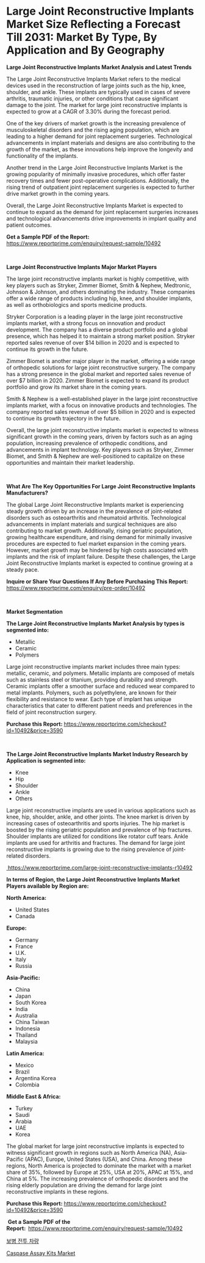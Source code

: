 <p><h1>Large Joint Reconstructive Implants Market Size Reflecting a Forecast Till 2031: Market By Type, By Application and By Geography</h1></p><p><strong>Large Joint Reconstructive Implants Market Analysis and Latest Trends</strong></p>
<p><p>The Large Joint Reconstructive Implants Market refers to the medical devices used in the reconstruction of large joints such as the hip, knee, shoulder, and ankle. These implants are typically used in cases of severe arthritis, traumatic injuries, or other conditions that cause significant damage to the joint. The market for large joint reconstructive implants is expected to grow at a CAGR of 3.30% during the forecast period.</p><p>One of the key drivers of market growth is the increasing prevalence of musculoskeletal disorders and the rising aging population, which are leading to a higher demand for joint replacement surgeries. Technological advancements in implant materials and designs are also contributing to the growth of the market, as these innovations help improve the longevity and functionality of the implants.</p><p>Another trend in the Large Joint Reconstructive Implants Market is the growing popularity of minimally invasive procedures, which offer faster recovery times and fewer post-operative complications. Additionally, the rising trend of outpatient joint replacement surgeries is expected to further drive market growth in the coming years.</p><p>Overall, the Large Joint Reconstructive Implants Market is expected to continue to expand as the demand for joint replacement surgeries increases and technological advancements drive improvements in implant quality and patient outcomes.</p></p>
<p><strong>Get a Sample PDF of the Report:&nbsp;</strong> <a href="https://www.reportprime.com/enquiry/request-sample/10492">https://www.reportprime.com/enquiry/request-sample/10492</a></p>
<p>&nbsp;</p>
<p><strong>Large Joint Reconstructive Implants Major Market Players</strong></p>
<p><p>The large joint reconstructive implants market is highly competitive, with key players such as Stryker, Zimmer Biomet, Smith & Nephew, Medtronic, Johnson & Johnson, and others dominating the industry. These companies offer a wide range of products including hip, knee, and shoulder implants, as well as orthobiologics and sports medicine products.</p><p>Stryker Corporation is a leading player in the large joint reconstructive implants market, with a strong focus on innovation and product development. The company has a diverse product portfolio and a global presence, which has helped it to maintain a strong market position. Stryker reported sales revenue of over $14 billion in 2020 and is expected to continue its growth in the future.</p><p>Zimmer Biomet is another major player in the market, offering a wide range of orthopedic solutions for large joint reconstructive surgery. The company has a strong presence in the global market and reported sales revenue of over $7 billion in 2020. Zimmer Biomet is expected to expand its product portfolio and grow its market share in the coming years.</p><p>Smith & Nephew is a well-established player in the large joint reconstructive implants market, with a focus on innovative products and technologies. The company reported sales revenue of over $5 billion in 2020 and is expected to continue its growth trajectory in the future.</p><p>Overall, the large joint reconstructive implants market is expected to witness significant growth in the coming years, driven by factors such as an aging population, increasing prevalence of orthopedic conditions, and advancements in implant technology. Key players such as Stryker, Zimmer Biomet, and Smith & Nephew are well-positioned to capitalize on these opportunities and maintain their market leadership.</p></p>
<p>&nbsp;</p>
<p><strong>What Are The Key Opportunities For Large Joint Reconstructive Implants Manufacturers?</strong></p>
<p><p>The global Large Joint Reconstructive Implants market is experiencing steady growth driven by an increase in the prevalence of joint-related disorders such as osteoarthritis and rheumatoid arthritis. Technological advancements in implant materials and surgical techniques are also contributing to market growth. Additionally, rising geriatric population, growing healthcare expenditure, and rising demand for minimally invasive procedures are expected to fuel market expansion in the coming years. However, market growth may be hindered by high costs associated with implants and the risk of implant failure. Despite these challenges, the Large Joint Reconstructive Implants market is expected to continue growing at a steady pace.</p></p>
<p><strong>Inquire or Share Your Questions If Any Before Purchasing This Report:</strong> <a href="https://www.reportprime.com/enquiry/pre-order/10492">https://www.reportprime.com/enquiry/pre-order/10492</a></p>
<p>&nbsp;</p>
<p><strong>Market Segmentation</strong></p>
<p><strong>The Large Joint Reconstructive Implants Market Analysis by types is segmented into:</strong></p>
<p><ul><li>Metallic</li><li>Ceramic</li><li>Polymers</li></ul></p>
<p><p>Large joint reconstructive implants market includes three main types: metallic, ceramic, and polymers. Metallic implants are composed of metals such as stainless steel or titanium, providing durability and strength. Ceramic implants offer a smoother surface and reduced wear compared to metal implants. Polymers, such as polyethylene, are known for their flexibility and resistance to wear. Each type of implant has unique characteristics that cater to different patient needs and preferences in the field of joint reconstruction surgery.</p></p>
<p><strong>Purchase this Report:&nbsp;</strong><a href="https://www.reportprime.com/checkout?id=10492&price=3590">https://www.reportprime.com/checkout?id=10492&price=3590</a></p>
<p>&nbsp;</p>
<p><strong>The Large Joint Reconstructive Implants Market Industry Research by Application is segmented into:</strong></p>
<p><ul><li>Knee</li><li>Hip</li><li>Shoulder</li><li>Ankle</li><li>Others</li></ul></p>
<p><p>Large joint reconstructive implants are used in various applications such as knee, hip, shoulder, ankle, and other joints. The knee market is driven by increasing cases of osteoarthritis and sports injuries. The hip market is boosted by the rising geriatric population and prevalence of hip fractures. Shoulder implants are utilized for conditions like rotator cuff tears. Ankle implants are used for arthritis and fractures. The demand for large joint reconstructive implants is growing due to the rising prevalence of joint-related disorders.</p></p>
<p><a href="https://www.reportprime.com/large-joint-reconstructive-implants-r10492">&nbsp;https://www.reportprime.com/large-joint-reconstructive-implants-r10492</a></p>
<p><strong>In terms of Region, the Large Joint Reconstructive Implants Market Players available by Region are:</strong></p>
<p>
    <p> <strong> North America: </strong>
        <ul>
            <li>United States</li>
            <li>Canada</li>
        </ul>
        </p> 
    <p> <strong> Europe: </strong>
        <ul>
            <li>Germany</li>
            <li>France</li>
            <li>U.K.</li>
            <li>Italy</li>
            <li>Russia</li>
        </ul>
        </p> 
    <p> <strong> Asia-Pacific: </strong>
        <ul>
            <li>China</li>
            <li>Japan</li>
            <li>South Korea</li>
            <li>India</li>
            <li>Australia</li>
            <li>China Taiwan</li>
            <li>Indonesia</li>
            <li>Thailand</li>
            <li>Malaysia</li>
        </ul>
        </p> 
    <p> <strong> Latin America: </strong>
        <ul>
            <li>Mexico</li>
            <li>Brazil</li>
            <li>Argentina Korea</li>
            <li>Colombia</li>
        </ul>
        </p> 
    <p> <strong> Middle East & Africa: </strong>
        <ul>
            <li>Turkey</li>
            <li>Saudi</li>
            <li>Arabia</li>
            <li>UAE</li>
            <li>Korea</li>
        </ul>
    </p>
    </p>
<p><p>The global market for large joint reconstructive implants is expected to witness significant growth in regions such as North America (NA), Asia-Pacific (APAC), Europe, United States (USA), and China. Among these regions, North America is projected to dominate the market with a market share of 35%, followed by Europe at 25%, USA at 20%, APAC at 15%, and China at 5%. The increasing prevalence of orthopedic disorders and the rising elderly population are driving the demand for large joint reconstructive implants in these regions.</p></p>
<p><strong>Purchase this Report: </strong><a href="https://www.reportprime.com/checkout?id=10492&price=3590">https://www.reportprime.com/checkout?id=10492&price=3590</a></p>
<p>&nbsp;<strong>Get a Sample PDF of the Report:&nbsp;&nbsp;</strong><a href="https://www.reportprime.com/enquiry/request-sample/10492">https://www.reportprime.com/enquiry/request-sample/10492</a></p>
<p><strong></strong></p>
<p><p><a href="https://github.com/royErdmtyan906778/Market-Research-Report-List-1/blob/main/588679921917.md">보병 전투 차량</a></p><p><a href="https://github.com/kathiaseamanalvaradovlprc2h/Market-Research-Report-List-2/blob/main/caspase-assay-kits-market.md">Caspase Assay Kits Market</a></p></p>